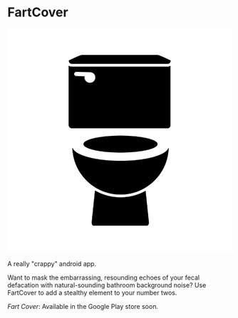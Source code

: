 FartCover
=========

![](res/drawable-hdpi/ic_launcher.png)

A really "crappy" android app.

Want to mask the embarrassing, resounding echoes of your fecal defacation with natural-sounding bathroom background noise?  Use FartCover to add a stealthy element to your number twos.

*Fart Cover*: Available in the Google Play store soon.